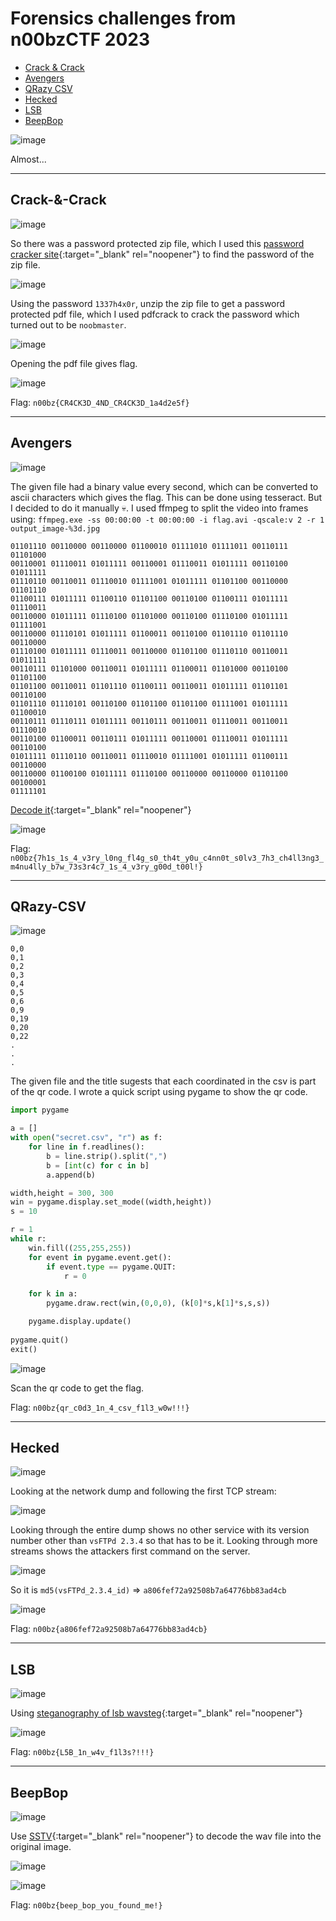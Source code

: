 # Forensics challenges from n00bzCTF 2023
- [Crack & Crack](#crack--crack)
- [Avengers](#avengers)
- [QRazy CSV](#qrazy-csv)
- [Hecked](#hecked)
- [LSB](#lsb)
- [BeepBop](#beepbop)

![image](https://github.com/jeromepalayoor/ctf-archive-hub/assets/63996033/7ba13e5c-5677-424c-a457-70c0b87676e6)

Almost...

-----

## Crack-&-Crack

![image](https://github.com/jeromepalayoor/ctf-archive-hub/assets/63996033/691ede7e-2bcc-4696-ab5f-bb084e3de046)

So there was a password protected zip file, which I used this [password cracker site](https://passwordrecovery.io/zip-file-password-removal/){:target="_blank" rel="noopener"} to find the password of the zip file.

![image](https://github.com/jeromepalayoor/ctf-archive-hub/assets/63996033/7c84c386-0870-44fb-969d-1af05cbea75b)

Using the password `1337h4x0r`, unzip the zip file to get a password protected pdf file, which I used pdfcrack to crack the password which turned out to be `noobmaster`.

![image](https://github.com/jeromepalayoor/ctf-archive-hub/assets/63996033/c1b73497-315f-4622-91bc-c529e032a79e)

Opening the pdf file gives flag.

![image](https://github.com/jeromepalayoor/ctf-archive-hub/assets/63996033/f0e21e2b-34e7-4504-b9eb-d3e6ce6d3ee4)

Flag: `n00bz{CR4CK3D_4ND_CR4CK3D_1a4d2e5f}`

-----

## Avengers

![image](https://github.com/jeromepalayoor/ctf-archive-hub/assets/63996033/28e5e5d9-ef51-4dd2-8be9-ac96349699dd)

The given file had a binary value every second, which can be converted to ascii characters which gives the flag. This can be done using tesseract. But I decided to do it manually 💀. 
I used ffmpeg to split the video into frames using: `ffmpeg.exe -ss 00:00:00 -t 00:00:00 -i flag.avi -qscale:v 2 -r 1 output_image-%3d.jpg`

```
01101110 00110000 00110000 01100010 01111010 01111011 00110111 01101000 
00110001 01110011 01011111 00110001 01110011 01011111 00110100 01011111 
01110110 00110011 01110010 01111001 01011111 01101100 00110000 01101110 
01100111 01011111 01100110 01101100 00110100 01100111 01011111 01110011 
00110000 01011111 01110100 01101000 00110100 01110100 01011111 01111001 
00110000 01110101 01011111 01100011 00110100 01101110 01101110 00110000 
01110100 01011111 01110011 00110000 01101100 01110110 00110011 01011111 
00110111 01101000 00110011 01011111 01100011 01101000 00110100 01101100 
01101100 00110011 01101110 01100111 00110011 01011111 01101101 00110100 
01101110 01110101 00110100 01101100 01101100 01111001 01011111 01100010 
00110111 01110111 01011111 00110111 00110011 01110011 00110011 01110010 
00110100 01100011 00110111 01011111 00110001 01110011 01011111 00110100 
01011111 01110110 00110011 01110010 01111001 01011111 01100111 00110000 
00110000 01100100 01011111 01110100 00110000 00110000 01101100 00100001 
01111101
```

[Decode it](https://www.dcode.fr/ascii-code){:target="_blank" rel="noopener"}

![image](https://github.com/jeromepalayoor/ctf-archive-hub/assets/63996033/a5da8b43-24f0-4263-a44b-b8d37e72f17b)

Flag: `n00bz{7h1s_1s_4_v3ry_l0ng_fl4g_s0_th4t_y0u_c4nn0t_s0lv3_7h3_ch4ll3ng3_m4nu4lly_b7w_73s3r4c7_1s_4_v3ry_g00d_t00l!}`

-----

## QRazy-CSV

![image](https://github.com/jeromepalayoor/ctf-archive-hub/assets/63996033/417969b1-4e53-48bd-b424-b5821d35ae30)

```
0,0
0,1
0,2
0,3
0,4
0,5
0,6
0,9
0,19
0,20
0,22
.
.
.
```

The given file and the title sugests that each coordinated in the csv is part of the qr code. I wrote a quick script using pygame to show the qr code.

```py
import pygame

a = []
with open("secret.csv", "r") as f:
    for line in f.readlines():
        b = line.strip().split(",")
        b = [int(c) for c in b]
        a.append(b)

width,height = 300, 300
win = pygame.display.set_mode((width,height))
s = 10

r = 1
while r:
    win.fill((255,255,255))
    for event in pygame.event.get():
        if event.type == pygame.QUIT:
            r = 0

    for k in a:
        pygame.draw.rect(win,(0,0,0), (k[0]*s,k[1]*s,s,s))

    pygame.display.update()
    
pygame.quit()
exit()
```

![image](https://github.com/jeromepalayoor/ctf-archive-hub/assets/63996033/976c2b21-71ec-411b-8860-8b30f1df3681)

Scan the qr code to get the flag.

Flag: `n00bz{qr_c0d3_1n_4_csv_f1l3_w0w!!!}`

-----

## Hecked

![image](https://github.com/jeromepalayoor/ctf-archive-hub/assets/63996033/74c6db89-ca87-4205-8afe-a22541b68f97)

Looking at the network dump and following the first TCP stream:

![image](https://github.com/jeromepalayoor/ctf-archive-hub/assets/63996033/7385c750-3286-4083-b8c3-53302286314e)

Looking through the entire dump shows no other service with its version number other than `vsFTPd 2.3.4` so that has to be it. Looking through more streams shows the attackers first command on the server.

![image](https://github.com/jeromepalayoor/ctf-archive-hub/assets/63996033/32885562-a8d5-49cb-832d-74159857eda5)

So it is `md5(vsFTPd_2.3.4_id)` => `a806fef72a92508b7a64776bb83ad4cb`

![image](https://github.com/jeromepalayoor/ctf-archive-hub/assets/63996033/c0eb6adf-2c19-4350-bbc0-bb235328bec5)

Flag: `n00bz{a806fef72a92508b7a64776bb83ad4cb}`

-----

## LSB

![image](https://github.com/jeromepalayoor/ctf-archive-hub/assets/63996033/a198d099-c979-48be-82f6-d4e9efea6f50)

Using [steganography of lsb wavsteg](https://github.com/ragibson/Steganography#recovering-data){:target="_blank" rel="noopener"}

![image](https://github.com/jeromepalayoor/ctf-archive-hub/assets/63996033/11834865-1722-4fcc-acd9-5042f2a4d87f)

Flag: `n00bz{L5B_1n_w4v_f1l3s?!!!}`

------

## BeepBop

![image](https://github.com/jeromepalayoor/ctf-archive-hub/assets/63996033/218a92ae-521f-4aff-b846-4fc29d19718a)

Use [SSTV](https://github.com/colaclanth/sstv){:target="_blank" rel="noopener"} to decode the wav file into the original image.

![image](https://github.com/jeromepalayoor/ctf-archive-hub/assets/63996033/78f60847-2ac7-4da1-a478-99386adb141d)

![image](https://github.com/jeromepalayoor/ctf-archive-hub/assets/63996033/a3e7ad0f-1538-46e8-9904-bf288c3d9657)

Flag: `n00bz{beep_bop_you_found_me!}`
